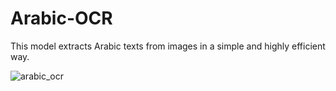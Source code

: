 # Arabic-OCR
This model extracts Arabic texts from images in a simple and highly efficient way.

![arabic_ocr](https://github.com/FadyAwad/Arabic-OCR/assets/103905338/1fdac85d-b00c-444f-8dcf-ba33e59034cc)
